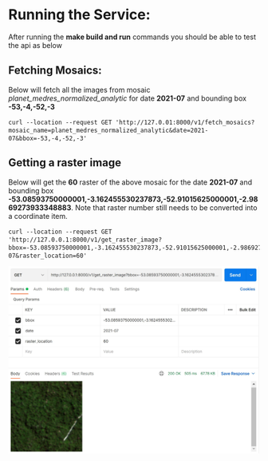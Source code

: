 # Running the Service:

After running the **make build and run** commands you should be able to test the api as below

## Fetching Mosaics:

Below will fetch all the images from mosaic *planet_medres_normalized_analytic* for date **2021-07** and bounding box **-53,-4,-52,-3**

```
curl --location --request GET 'http://127.0.01:8000/v1/fetch_mosaics?mosaic_name=planet_medres_normalized_analytic&date=2021-07&bbox=-53,-4,-52,-3'
```

## Getting a raster image

Below will get the **60** raster of the above mosaic for the date **2021-07** and bounding box **-53.08593750000001,-3.162455530237873,-52.91015625000001,-2.9869273933348883**. Note that raster number still needs to be converted into a coordinate item. 

```
curl --location --request GET 'http://127.0.0.1:8000/v1/get_raster_image?bbox=-53.08593750000001,-3.162455530237873,-52.91015625000001,-2.9869273933348883&date=2021-07&raster_location=60'
```

<p align="center">
    <img src="./assets/service_example.JPG" alt="isolated" width="600"/>
</p>